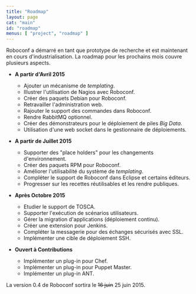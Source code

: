 ```yaml
---
title: "Roadmap"
layout: page
cat: "main"
id: "roadmap"
menus: [ "project", "roadmap" ]
---
```


Roboconf a démarré en tant que prototype de recherche et est maintenant en cours d'industrialisation.
La roadmap pour les prochains mois couvre plusieurs aspects.


* **A partir d'Avril 2015**

	* Ajouter un mécanisme de <i>templating</i>.	&nbsp; <span class="glyphicon glyphicon-ok"></span>
	* Illustrer l'utilisation de Nagios avec Roboconf.	&nbsp; <span class="glyphicon glyphicon-ok"></span>
	* Créer des paquets Debian pour Roboconf.	&nbsp; <span class="glyphicon glyphicon-ok"></span>
	* Retravailler l'administration web.	&nbsp; <span class="glyphicon glyphicon-time"></span>
	* Rajouter le support des commandes dans Roboconf.
	* Rendre RabbitMQ optionnel.	&nbsp; <span class="glyphicon glyphicon-time"></span>
	* Créer des démonstrateurs pour le déploiement de piles <i>Big Data</i>.	&nbsp; <span class="glyphicon glyphicon-time"></span>
	* Utilisation d'une web socket dans le gestionnaire de déploiements.

* **A partir de Juillet 2015**

	* Supporter des "place holders" pour les changements d'environnement.
	* Créer des paquets RPM pour Roboconf.
	* Améliorer l'utilisabilité du système de <i>templating</i>.
	* Compléter le support de Roboconf dans Eclipse et certains éditeurs.
	* Progresser sur les recettes réutilisables et les rendre publiques.

* **Après Octobre 2015**

	* Etudier le support de TOSCA.
	* Supporter l'exécution de scénarios utilisateurs.
	* Gérer la migration d'applications (déploiement continu).
	* Créer une extension pour Jenkins.
	* Compléter la messagerie pour des échanges sécurisés avec SSL.
	* Implémenter une cible de déploiement SSH.

* **Ouvert à Contributions**

    * Implémenter un plug-in pour Chef.
    * Implémenter un plug-in pour Puppet Master.
    * Implémenter un plug-in ANT.

La version 0.4 de Roboconf sortira le <strike>16 juin</strike> 25 juin 2015.
